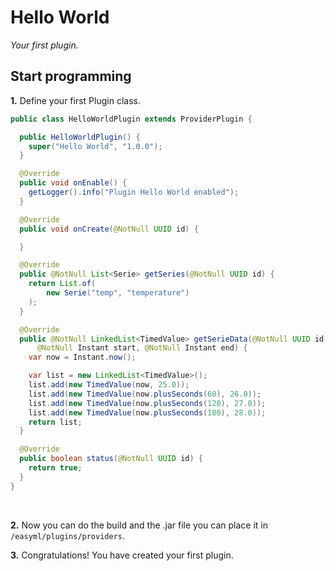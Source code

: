 # Hello World

*Your first plugin.*

## Start programming



**1.** Define your first Plugin class.

```java
public class HelloWorldPlugin extends ProviderPlugin {

  public HelloWorldPlugin() {
    super("Hello World", "1.0.0");
  }

  @Override
  public void onEnable() {
    getLogger().info("Plugin Hello World enabled");
  }

  @Override
  public void onCreate(@NotNull UUID id) {

  }

  @Override
  public @NotNull List<Serie> getSeries(@NotNull UUID id) {
    return List.of(
        new Serie("temp", "temperature")
    );
  }

  @Override
  public @NotNull LinkedList<TimedValue> getSerieData(@NotNull UUID id, @NotNull String serieId,
      @NotNull Instant start, @NotNull Instant end) {
    var now = Instant.now();

    var list = new LinkedList<TimedValue>();
    list.add(new TimedValue(now, 25.0));
    list.add(new TimedValue(now.plusSeconds(60), 26.0));
    list.add(new TimedValue(now.plusSeconds(120), 27.0));
    list.add(new TimedValue(now.plusSeconds(180), 28.0));
    return list;
  }

  @Override
  public boolean status(@NotNull UUID id) {
    return true;
  }
}
```

<br />


**2.** Now you can do the build and the .jar file you can place it in `/easyml/plugins/providers`.

**3.** Congratulations! You have created your first plugin.